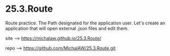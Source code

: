 # 25.3.Route
Route practice. 
The Path designated for the application user. Let's create an application that will open external .json files and edit them.

site --> https://michalaw.github.io/25.3.Route/

repo --> https://github.com/MichalAW/25.3.Route.git

